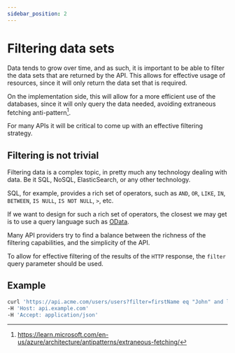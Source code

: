 ```yaml
---
sidebar_position: 2
---
```


# Filtering data sets

Data tends to grow over time, and as such, it is important to be able to filter the data sets that are returned by the API.
This allows for effective usage of resources, since it will only return the data set that is required.

On the implementation side, this will allow for a more efficient use of the databases, since it will only query the data
needed, avoiding extraneous fetching anti-pattern[^1].

For many APIs it will be critical to come up with an effective filtering strategy.

## Filtering is not trivial

Filtering data is a complex topic, in pretty much any technology dealing with data. Be it SQL, NoSQL, ElasticSearch, or
any other technology.

SQL, for example, provides a rich set of operators, such as `AND`, `OR`, `LIKE`, `IN`, `BETWEEN`, `IS NULL`, `IS NOT NULL`, `>`, etc.

If we want to design for such a rich set of operators, the closest we may get is to use a query language such as [OData](/docs/guidelines/odata).

Many API providers try to find a balance between the richness of the filtering capabilities, and the simplicity of the API.

To allow for effective filtering of the results of the `HTTP` response, the `filter` query parameter should be used.


## Example

```bash
curl 'https://api.acme.com/users/users?filter=firstName eq "John" and lastName eq "Doe"'
-H 'Host: api.example.com'
-H 'Accept: application/json'
```

[^1]: https://learn.microsoft.com/en-us/azure/architecture/antipatterns/extraneous-fetching/